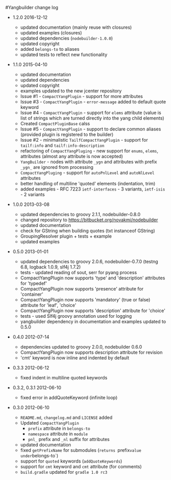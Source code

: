 #Yangbuilder change log

* 1.2.0 2016-12-12
    * updated documentation (mainly reuse with closures)
    * updated examples (closures)
    * updated dependencies (`nodebuilder-1.0.0`)
    * updated copyright
    * added `belongs-to` to aliases
    * updated tests to reflect new functionality

* 1.1.0 2015-04-10    
    * updated documentation
    * updated dependencies
    * updated copyright
    * examples updated to the new jcenter repository    
    * Issue #1 - `CompactYangPlugin` - support for more attributes
    * Issue #3 - `CompactYangPlugin` - `error-message` added to default quote keyword
    * Issue #4 - `CompactYangPlugin` - support for `elems` attribute (value is list of strings which are turned directly into the yang child elements)
    * Created `CompactPluginBase` calss
    * Issue #5 - `CompactYangPlugin` - support to declare common aliases (provided plugin is registered to the builder)
    * Issue #2 - minimalistic `TailfCompactYangPlugin` - support for `tailf:info` and `tailf:info-description`
    * refactoring of `CompactYangPluging` - new support for `enums`, `elems`, attributes (almost any attribute is now accepted)
    * `YangBuilder` - nodes with attribute `_ygn` and attributes with prefix `_ygn_` are ignored from processing
    * `CompactYangPluging` - support for `autoPnlLevel` and `autoNlLevel` attributes
    * better handling of multiline 'quoted' elements (indentation, trim)
    * added examples -  RFC 7223  `ietf-interfaces` - 3 variants, `ietf-isis` - 2 variants

* 1.0.0 2013-03-08
    * updated dependencies to groovy 2.1.1, nodebuilder-0.8.0
    * changed repository to https://bitbucket.org/novakmi/nodebuilder
    * updated documentation
    * check for GString when building quotes (txt instanceof GString)
    * GroupingResolver plugin + tests + example
    * updated examples

* 0.5.0 2013-01-01
    * updated dependencies to groovy 2.0.6, nodebuilder-0.7.0 (testng 6.8, logback 1.0.9, slf4j 1.7.2)
    * tests - updated reading of sout, serr for pyang process
    * CompactYangPlugin now supports  'type' and 'description' attributes for 'typedef'
    * CompactYangPlugin now supports  'presence' attribute for 'container'
    * CompactYangPlugin now supports  'mandatory' (true or false) attribute for 'leaf', 'choice'
    * CompactYangPlugin now supports  'description' attribute for 'choice'
    * tests - used Slf4j groovy annotation used for logging
    * yangbuilder dependency in documentation and examples updated to 0.5.0


* 0.4.0 2012-07-14
    * dependencies updated to groovy 2.0.0, nodebuilder 0.6.0
    * CompactYangPlugin now supports description attribute for revision
    * 'cmt' keyword is now inline and indented by default

* 0.3.3 2012-06-12
    * fixed indent in multiline quoted keywords

* 0.3.2, 0.3.1 2012-06-10
    * fixed error in addQuoteKeyword (infinite loop)

* 0.3.0 2012-06-10
     * `README.md`, `changelog.md` and `LICENSE` added
     * Updated `CompactYangPlugin`
        * `prefix` attribute in `belongs-to`
        * `namespace` attribute in `module`
        * `pnl_` prefix and `_nl` suffix for attributes
    * updated documentation
    * fixed `getPrefixName` for submodules (`returns `prefix` value under `belongs-to`)
    * support for `quoted` keywords (`addQuoteKeywords`)
    * support for `cmt` keyword and `cmt` attribute (for comments)
    * `build.gradle` updated for `gradle 1.0 rc3`



